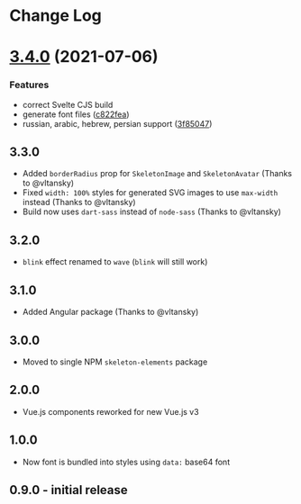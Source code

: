 # Change Log

# [3.4.0](https://github.com/nolimits4web/skeleton-elements/compare/v3.3.0...v3.4.0) (2021-07-06)

### Features

- correct Svelte CJS build
- generate font files ([c822fea](https://github.com/nolimits4web/skeleton-elements/commit/c822fea2438a0d3b4f1193db5d00c4173608b775))
- russian, arabic, hebrew, persian support ([3f85047](https://github.com/nolimits4web/skeleton-elements/commit/3f85047e65ae629a7e9e29e53abdc83410fc2f9b))

## 3.3.0

- Added `borderRadius` prop for `SkeletonImage` and `SkeletonAvatar` (Thanks to @vltansky)
- Fixed `width: 100%` styles for generated SVG images to use `max-width` instead (Thanks to @vltansky)
- Build now uses `dart-sass` instead of `node-sass` (Thanks to @vltansky)

## 3.2.0

- `blink` effect renamed to `wave` (`blink` will still work)

## 3.1.0

- Added Angular package (Thanks to @vltansky)

## 3.0.0

- Moved to single NPM `skeleton-elements` package

## 2.0.0

- Vue.js components reworked for new Vue.js v3

## 1.0.0

- Now font is bundled into styles using `data:` base64 font

## 0.9.0 - initial release
